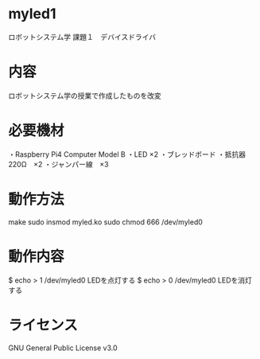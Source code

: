 # myled1
ロボットシステム学  課題１　デバイスドライバ

# 内容
ロボットシステム学の授業で作成したものを改変

# 必要機材
 ・Raspberry Pi4 Computer Model B 
 ・LED ×2
 ・ブレッドボード
 ・抵抗器　220Ω　×2
 ・ジャンパー線　×3

# 動作方法
make
sudo insmod myled.ko
sudo chmod 666 /dev/myled0

# 動作内容
$ echo > 1 /dev/myled0  LEDを点灯する
$ echo > 0 /dev/myled0  LEDを消灯する

# ライセンス
GNU General Public License v3.0
